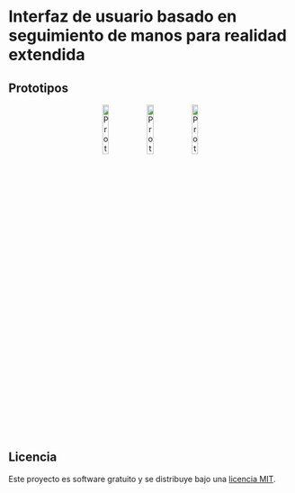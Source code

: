 # Interfaz de usuario basado en seguimiento de manos para realidad extendida

## Prototipos

<p align="center">
  <img src="interfaz-habitacion.gif" alt="Prototipo 1" width="15%">
  <img src="habitacionv2.gif" alt="Prototipo 2" width="15%">
  <img src="interfaz-creador-objetos.gif" alt="Prototipo 3" width="15%">
</p>

## Licencia

Este proyecto es software gratuito y se distribuye bajo una [licencia MIT](LICENSE).
